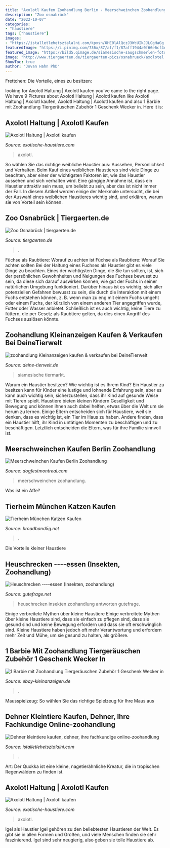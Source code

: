 ```yaml
---
title: "Axolotl Kaufen Zoohandlung Berlin - Meerschweinchen Zoohandlung"
description: "Zoo osnabrück"
date: "2022-10-07"
categories:
- "haustiere"
tags: ["haustiere"]
images:
- "https://istalletlehetsztalalni.com/kpxsn/OHE0lAlQczJ3WcUIkJJLCgHaGg.jpg"
featuredImage: "https://i.pinimg.com/736x/87/af/f1/87aff1944a0f66e6cf4c2a35e5e24966.jpg"
featured_image: "https://bild5.qimage.de/siamesische-saugschmerlen-foto-bild-124768165.jpg"
image: "http://www.tiergaerten.de/tiergaerten-pics/osnabrueck/axolotel.jpg"
ShowToc: true
author: "Jovan Hahn PhD"
---
```



Frettchen: Die Vorteile, eines zu besitzen:

	

		
looking for Axolotl Haltung | Axolotl kaufen you've came to the right page. We have 9 Pictures about Axolotl Haltung | Axolotl kaufen like Axolotl Haltung | Axolotl kaufen, Axolotl Haltung | Axolotl kaufen and also 1 Barbie mit Zoohandlung Tiergeräuschen Zubehör 1 Geschenk Wecker in. Here it is:
		
    
## Axolotl Haltung | Axolotl Kaufen

<img loading=lazy src="https://exotische-haustiere.com/wp-content/uploads/2018/10/Axolotl-kaufen-e1540231115129-860x376.jpg" onerror="this.onerror=null;this.src='https://tse1.mm.bing.net/th?id=OIP._H7Cr0J3noXLtQWE69dXLgHaDP&amp;pid=15.1';" alt="Axolotl Haltung | Axolotl kaufen">

_Source: exotische-haustiere.com_

>axolotl. 

	

So wählen Sie das richtige weibliche Haustier aus: Aussehen, Persönlichkeit und Verhalten.
Beim Kauf eines weiblichen Haustieres sind viele Dinge zu beachten, aber einer der wichtigsten Faktoren ist, wie das Haustier aussehen und sich verhalten wird. Eine gängige Annahme ist, dass ein Haustier attraktiv sein muss, um beliebt zu sein, aber das ist nicht immer der Fall. In diesem Artikel werden einige der Merkmale untersucht, die bei der Auswahl eines weiblichen Haustieres wichtig sind, und erklären, warum sie von Vorteil sein können.

    
## Zoo Osnabrück | Tiergaerten.de

<img loading=lazy src="http://www.tiergaerten.de/tiergaerten-pics/osnabrueck/axolotel.jpg" onerror="this.onerror=null;this.src='https://tse3.mm.bing.net/th?id=OIP.eqLJ2WgNNJUgi_ax3PPwhwAAAA&amp;pid=15.1';" alt="Zoo Osnabrück | tiergaerten.de">

_Source: tiergaerten.de_

>. 

	

Füchse als Raubtiere: Worauf zu achten ist
Füchse als Raubtiere: Worauf Sie achten sollten
Bei der Haltung eines Fuchses als Haustier gibt es viele Dinge zu beachten. Eines der wichtigsten Dinge, die Sie tun sollten, ist, sich der persönlichen Gewohnheiten und Neigungen des Fuchses bewusst zu sein, da diese sich darauf auswirken können, wie gut der Fuchs in seiner natürlichen Umgebung funktioniert. Darüber hinaus ist es wichtig, sich aller potenziellen Gefahren bewusst zu sein, die durch die Interaktion mit einem Fuchs entstehen können, z. B. wenn man zu eng mit einem Fuchs umgeht oder einem Fuchs, der kürzlich von einem anderen Tier angegriffen wurde, Futter oder Wasser anbietet. Schließlich ist es auch wichtig, keine Tiere zu füttern, die per Gesetz als Raubtiere gelten, da dies einen Angriff des Fuchses auslösen könnte.

    
## Zoohandlung Kleinanzeigen Kaufen &amp; Verkaufen Bei DeineTierwelt

<img loading=lazy src="https://bild5.qimage.de/siamesische-saugschmerlen-foto-bild-124768165.jpg" onerror="this.onerror=null;this.src='https://tse2.mm.bing.net/th?id=OIP.PlCoYl9as-w0kfS2KfaWrgHaJ4&amp;pid=15.1';" alt="zoohandlung Kleinanzeigen kaufen &amp; verkaufen bei DeineTierwelt">

_Source: deine-tierwelt.de_

>siamesische tiermarkt. 

	

Warum ein Haustier besitzen? Wie wichtig ist es Ihrem Kind?
Ein Haustier zu besitzen kann für Kinder eine lustige und lohnende Erfahrung sein, aber es kann auch wichtig sein, sicherzustellen, dass ihr Kind auf gesunde Weise mit Tieren spielt. Haustiere bieten kleinen Kindern Geselligkeit und Bewegung und können ihnen auch dabei helfen, etwas über die Welt um sie herum zu lernen. Einige Eltern entscheiden sich für Haustiere, weil sie denken, dass es wichtig ist, ein Tier im Haus zu haben. Andere finden, dass ein Haustier hilft, ihr Kind in untätigen Momenten zu beschäftigen und zu beschäftigen. Letztlich entscheiden die Eltern, was für ihre Familie sinnvoll ist.

    
## Meerschweinchen Kaufen Berlin Zoohandlung

<img loading=lazy src="https://i.pinimg.com/originals/0b/4f/9c/0b4f9c5f144cac080b43692ac684294b.jpg" onerror="this.onerror=null;this.src='https://tse3.mm.bing.net/th?id=OIP.IF3il9fkm4JJ8vZqjr3-owHaE7&amp;pid=15.1';" alt="Meerschweinchen Kaufen Berlin Zoohandlung">

_Source: dogfestmontreal.com_

>meerschweinchen zoohandlung. 

	

Was ist ein Affe?

    
## Tierheim München Katzen Kaufen

<img loading=lazy src="https://i.pinimg.com/736x/87/af/f1/87aff1944a0f66e6cf4c2a35e5e24966.jpg" onerror="this.onerror=null;this.src='https://tse4.mm.bing.net/th?id=OIP.eTLL2nukcCWga2pe0XB4JwHaLH&amp;pid=15.1';" alt="Tierheim München Katzen Kaufen">

_Source: broadband5g.net_

>. 

	

Die Vorteile kleiner Haustiere

    
## Heuschrecken ----essen (Insekten, Zoohandlung)

<img loading=lazy src="https://images.gutefrage.net/media/fragen-antworten/bilder/29707447/0_original.jpg?v=1317902999000" onerror="this.onerror=null;this.src='https://tse3.mm.bing.net/th?id=OIP.jfpinGXtCCg5Txnjsp2NFAHaGa&amp;pid=15.1';" alt="Heuschrecken ----essen (Insekten, zoohandlung)">

_Source: gutefrage.net_

>heuschrecken insekten zoohandlung antworten gutefrage. 

	

Einige verbreitete Mythen über kleine Haustiere
Einige verbreitete Mythen über kleine Haustiere sind, dass sie einfach zu pflegen sind, dass sie gesund sind und keine Bewegung erfordern und dass sie oft erschwinglich sind. Kleine Haustiere haben jedoch oft mehr Verantwortung und erfordern mehr Zeit und Mühe, um sie gesund zu halten, als größere.

    
## 1 Barbie Mit Zoohandlung Tiergeräuschen Zubehör 1 Geschenk Wecker In

<img loading=lazy src="https://i.ebayimg.com/00/s/NzY4WDEwMjQ=/z/vTwAAOSwoBtW51jH/$_59.JPG" onerror="this.onerror=null;this.src='https://tse1.mm.bing.net/th?id=OIP.cgvefGijQNSbpYUuxekAwgHaFj&amp;pid=15.1';" alt="1 Barbie mit Zoohandlung Tiergeräuschen Zubehör 1 Geschenk Wecker in">

_Source: ebay-kleinanzeigen.de_

>. 

	

Mausspielzeug: So wählen Sie das richtige Spielzeug für Ihre Maus aus

    
## Dehner Kleintiere Kaufen, Dehner, Ihre Fachkundige Online-zoohandlung

<img loading=lazy src="https://istalletlehetsztalalni.com/kpxsn/OHE0lAlQczJ3WcUIkJJLCgHaGg.jpg" onerror="this.onerror=null;this.src='https://tse3.mm.bing.net/th?id=OIP.DWAw9kFdtp2AIlZaFZlPqAAAAA&amp;pid=15.1';" alt="Dehner kleintiere kaufen, dehner, ihre fachkundige online-zoohandlung">

_Source: istalletlehetsztalalni.com_

>. 

	

Art: Der Quokka ist eine kleine, nagetierähnliche Kreatur, die in tropischen Regenwäldern zu finden ist.

    
## Axolotl Haltung | Axolotl Kaufen

<img loading=lazy src="https://exotische-haustiere.com/wp-content/uploads/2018/10/Axolotl-kaufen-e1540231115129-768x336.jpg" onerror="this.onerror=null;this.src='https://tse3.mm.bing.net/th?id=OIP.5WLEE-EHpQvK0wfn_2MrXQHaDP&amp;pid=15.1';" alt="Axolotl Haltung | Axolotl kaufen">

_Source: exotische-haustiere.com_

>axolotl. 

	

Igel als Haustier
Igel gehören zu den beliebtesten Haustieren der Welt. Es gibt sie in allen Formen und Größen, und viele Menschen finden sie sehr faszinierend. Igel sind sehr neugierig, also geben sie tolle Haustiere ab.

